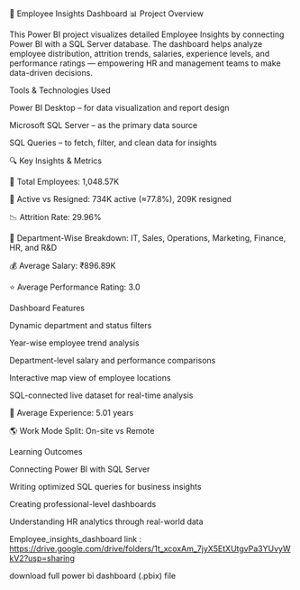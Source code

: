 🧩 Employee Insights Dashboard
📊 Project Overview

This Power BI project visualizes detailed Employee Insights by connecting Power BI with a SQL Server database.
The dashboard helps analyze employee distribution, attrition trends, salaries, experience levels, and performance ratings — empowering HR and management teams to make data-driven decisions.

Tools & Technologies Used

Power BI Desktop – for data visualization and report design

Microsoft SQL Server – as the primary data source

SQL Queries – to fetch, filter, and clean data for insights


🔍 Key Insights & Metrics

👥 Total Employees: 1,048.57K

🧾 Active vs Resigned: 734K active (≈77.8%), 209K resigned

📉 Attrition Rate: 29.96%

💼 Department-Wise Breakdown: IT, Sales, Operations, Marketing, Finance, HR, and R&D

💰 Average Salary: ₹896.89K

⭐ Average Performance Rating: 3.0


Dashboard Features

Dynamic department and status filters

Year-wise employee trend analysis

Department-level salary and performance comparisons

Interactive map view of employee locations

SQL-connected live dataset for real-time analysis

🧠 Average Experience: 5.01 years

🌎 Work Mode Split: On-site vs Remote



Learning Outcomes

Connecting Power BI with SQL Server

Writing optimized SQL queries for business insights

Creating professional-level dashboards

Understanding HR analytics through real-world data


Employee_insights_dashboard link : https://drive.google.com/drive/folders/1t_xcoxAm_7jyX5EtXUtgvPa3YUvyWkV2?usp=sharing

  download full power bi dashboard (.pbix) file 

